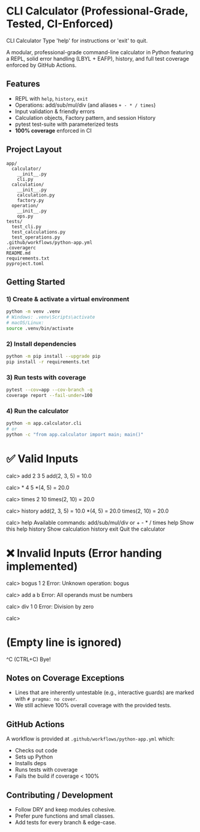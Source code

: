 
# CLI Calculator (Professional-Grade, Tested, CI-Enforced)

CLI Calculator
Type 'help' for instructions or 'exit' to quit.


A modular, professional-grade command-line calculator in Python featuring a REPL, solid error handling (LBYL + EAFP), history, and full test coverage enforced by GitHub Actions.

## Features
- REPL with `help`, `history`, `exit`
- Operations: add/sub/mul/div (and aliases `+ - * / times`)
- Input validation & friendly errors
- Calculation objects, Factory pattern, and session History
- pytest test-suite with parameterized tests
- **100% coverage** enforced in CI

## Project Layout
```
app/
  calculator/
    __init__.py
    cli.py
  calculation/
    __init__.py
    calculation.py
    factory.py
  operation/
    __init__.py
    ops.py
tests/
  test_cli.py
  test_calculations.py
  test_operations.py
.github/workflows/python-app.yml
.coveragerc
README.md
requirements.txt
pyproject.toml
```

## Getting Started

### 1) Create & activate a virtual environment
```bash
python -m venv .venv
# Windows: .venv\Scripts\activate
# macOS/Linux:
source .venv/bin/activate
```

### 2) Install dependencies
```bash
python -m pip install --upgrade pip
pip install -r requirements.txt
```

### 3) Run tests with coverage
```bash
pytest --cov=app --cov-branch -q
coverage report --fail-under=100
```

### 4) Run the calculator
```bash
python -m app.calculator.cli
# or
python -c "from app.calculator import main; main()"
```

# ✅ Valid Inputs
calc> add 2 3 5
add(2, 3, 5) = 10.0

calc> * 4 5
*(4, 5) = 20.0

calc> times 2 10
times(2, 10) = 20.0

calc> history
add(2, 3, 5) = 10.0
*(4, 5) = 20.0
times(2, 10) = 20.0

calc> help
Available commands:
  add/sub/mul/div or + - * / times
  help     Show this help
  history  Show calculation history
  exit     Quit the calculator

# ❌ Invalid Inputs (Error handing implemented)
calc> bogus 1 2
Error: Unknown operation: bogus

calc> add a b
Error: All operands must be numbers

calc> div 1 0
Error: Division by zero

calc> 
# (Empty line is ignored)

^C
(CTRL+C) Bye!


## Notes on Coverage Exceptions
- Lines that are inherently untestable (e.g., interactive guards) are marked with `# pragma: no cover`.
- We still achieve 100% overall coverage with the provided tests.

## GitHub Actions
A workflow is provided at `.github/workflows/python-app.yml` which:
- Checks out code
- Sets up Python
- Installs deps
- Runs tests with coverage
- Fails the build if coverage < 100%

## Contributing / Development
- Follow DRY and keep modules cohesive.
- Prefer pure functions and small classes.
- Add tests for every branch & edge-case.
